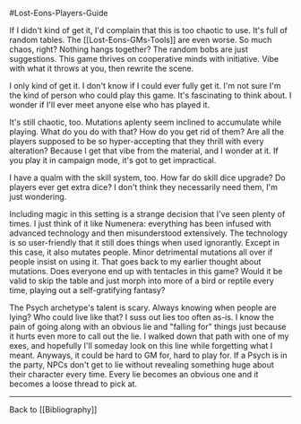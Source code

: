 #Lost-Eons-Players-Guide

If I didn't kind of get it, I'd complain that this is too chaotic to use.  It's full of random tables.  The [[Lost-Eons-GMs-Tools]] are even worse.  So much chaos, right?  Nothing hangs together?  The random bobs are just suggestions.  This game thrives on cooperative minds with initiative.  Vibe with what it throws at you, then rewrite the scene.

I only kind of get it.  I don't know if I could ever fully get it.  I'm not sure I'm the kind of person who could play this game.  It's fascinating to think about.  I wonder if I'll ever meet anyone else who has played it.

It's still chaotic, too.  Mutations aplenty seem inclined to accumulate while playing.  What do you do with that?  How do you get rid of them?  Are all the players supposed to be so hyper-accepting that they thrill with every alteration?  Because I get that vibe from the material, and I wonder at it.  If you play it in campaign mode, it's got to get impractical.

I have a qualm with the skill system, too.  How far do skill dice upgrade?  Do players ever get extra dice?  I don't think they necessarily need them, I'm just wondering.

Including magic in this setting is a strange decision that I've seen plenty of times.  I just think of it like Numenera: everything has been infused with advanced technology and then misunderstood extensively.  The technology is so user-friendly that it still does things when used ignorantly.  Except in this case, it also mutates people.  Minor detrimental mutations all over if people insist on using it.  That goes back to my earlier thought about mutations.  Does everyone end up with tentacles in this game?  Would it be valid to skip the table and just morph into more of a bird or reptile every time, playing out a self-gratifying fantasy?

The Psych archetype's talent is scary.  Always knowing when people are lying?  Who could live like that?  I suss out lies too often as-is.  I know the pain of going along with an obvious lie and "falling for" things just because it hurts even more to call out the lie.  I walked down that path with one of my exes, and hopefully I'll someday look on this line while forgetting what I meant.  Anyways, it could be hard to GM for, hard to play for.  If a Psych is in the party, NPCs don't get to lie without revealing something huge about their character every time.  Every lie becomes an obvious one and it becomes a loose thread to pick at.

---
Back to [[Bibliography]]
